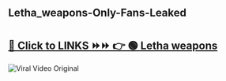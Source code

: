 
 ## Letha_weapons-Only-Fans-Leaked

# <h2><a href="https://clipsfans.com/Letha_weapons&ref=git">🔗 Click to LINKS ⏩⏩ 👉 🟢 Letha weapons </a></h2>

<a href="https://clipsfans.com/Letha_weapons&ref=git" rel="nofollow" data-target="animated-image.originalLink"><img src="https://i.ibb.co.com/xMMVF88/686577567.gif" alt="Viral Video Original" style="max-width: 100%; display: inline-block;" data-target="animated-image.originalImage"></a>
